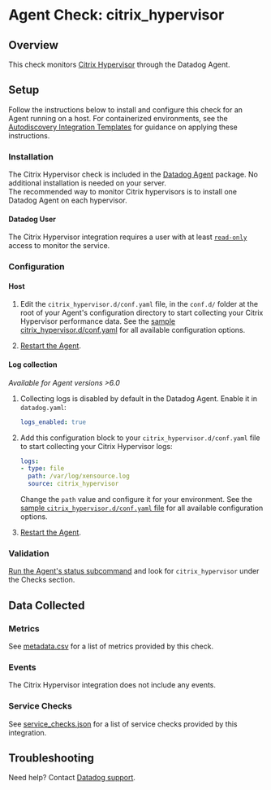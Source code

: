 # Agent Check: citrix_hypervisor

## Overview

This check monitors [Citrix Hypervisor][1] through the Datadog Agent.

## Setup

Follow the instructions below to install and configure this check for an Agent running on a host. For containerized environments, see the [Autodiscovery Integration Templates][2] for guidance on applying these instructions.

### Installation

The Citrix Hypervisor check is included in the [Datadog Agent][10] package.
No additional installation is needed on your server.  
The recommended way to monitor Citrix hypervisors is to install one Datadog Agent on each hypervisor.

#### Datadog User

The Citrix Hypervisor integration requires a user with at least [`read-only`][3] access to monitor the service.

### Configuration

#### Host

1. Edit the `citrix_hypervisor.d/conf.yaml` file, in the `conf.d/` folder at the root of your Agent's configuration directory to start collecting your Citrix Hypervisor performance data. See the [sample citrix_hypervisor.d/conf.yaml][4] for all available configuration options.

2. [Restart the Agent][5].

#### Log collection

_Available for Agent versions >6.0_

1. Collecting logs is disabled by default in the Datadog Agent. Enable it in `datadog.yaml`:

   ```yaml
   logs_enabled: true
   ```

2. Add this configuration block to your `citrix_hypervisor.d/conf.yaml` file to start collecting your Citrix Hypervisor logs:
    ```yaml
    logs:
    - type: file
      path: /var/log/xensource.log
      source: citrix_hypervisor
    ```
    Change the `path` value and configure it for your environment. See the [sample `citrix_hypervisor.d/conf.yaml` file][4] for all available configuration options.

3. [Restart the Agent][5].

### Validation

[Run the Agent's status subcommand][6] and look for `citrix_hypervisor` under the Checks section.

## Data Collected

### Metrics

See [metadata.csv][7] for a list of metrics provided by this check.

### Events

The Citrix Hypervisor integration does not include any events.

### Service Checks

See [service_checks.json][8] for a list of service checks provided by this integration.

## Troubleshooting

Need help? Contact [Datadog support][9].


[1]: https://www.citrix.com/products/citrix-hypervisor/
[2]: https://docs.datadoghq.com/agent/kubernetes/integrations/
[3]: https://docs.citrix.com/en-us/xencenter/7-1/rbac-roles.html
[4]: https://github.com/DataDog/integrations-core/blob/master/citrix_hypervisor/datadog_checks/citrix_hypervisor/data/conf.yaml.example
[5]: https://docs.datadoghq.com/agent/guide/agent-commands/#start-stop-and-restart-the-agent
[6]: https://docs.datadoghq.com/agent/guide/agent-commands/#agent-status-and-information
[7]: https://github.com/DataDog/integrations-core/blob/master/citrix_hypervisor/metadata.csv
[8]: https://github.com/DataDog/integrations-core/blob/master/citrix_hypervisor/assets/service_checks.json
[9]: https://docs.datadoghq.com/help/
[10]: https://app.datadoghq.com/account/settings#agent